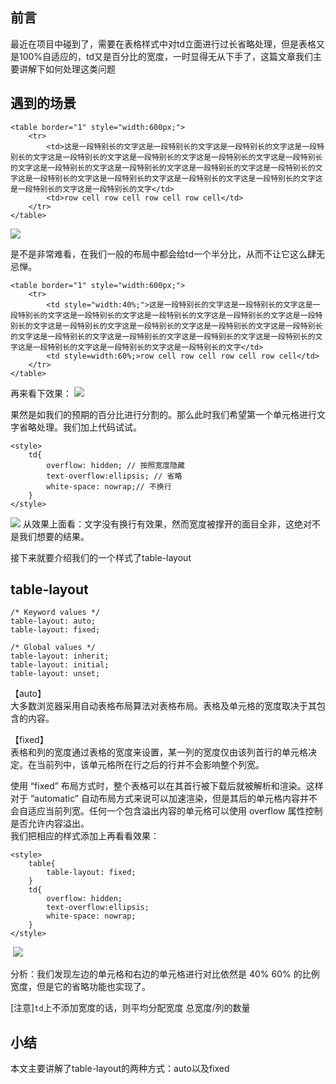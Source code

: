 ## 前言
最近在项目中碰到了，需要在表格样式中对td立面进行过长省略处理，但是表格又是100%自适应的，td又是百分比的宽度，一时显得无从下手了，这篇文章我们主要讲解下如何处理这类问题
﻿
## 遇到的场景

```
<table border="1" style="width:600px;">
    <tr>
        <td>这是一段特别长的文字这是一段特别长的文字这是一段特别长的文字这是一段特别长的文字这是一段特别长的文字这是一段特别长的文字这是一段特别长的文字这是一段特别长的文字这是一段特别长的文字这是一段特别长的文字这是一段特别长的文字这是一段特别长的文字这是一段特别长的文字这是一段特别长的文字这是一段特别长的文字这是一段特别长的文字这是一段特别长的文字这是一段特别长的文字</td>
        <td>row cell row cell row cell row cell</td>
    </tr>
</table>
```
![](https://www.showdoc.cc/server/api/common/visitfile/sign/6d500dd1f171b0c28e19f6808e029649?showdoc=.jpg)

是不是非常难看，在我们一般的布局中都会给td一个半分比，从而不让它这么肆无忌惮。

```
<table border="1" style="width:600px;">
    <tr>
        <td style="width:40%;">这是一段特别长的文字这是一段特别长的文字这是一段特别长的文字这是一段特别长的文字这是一段特别长的文字这是一段特别长的文字这是一段特别长的文字这是一段特别长的文字这是一段特别长的文字这是一段特别长的文字这是一段特别长的文字这是一段特别长的文字这是一段特别长的文字这是一段特别长的文字这是一段特别长的文字这是一段特别长的文字这是一段特别长的文字这是一段特别长的文字</td>
        <td style=width:60%;>row cell row cell row cell row cell</td>
    </tr>
</table>
```

再来看下效果：
![](https://www.showdoc.cc/server/api/common/visitfile/sign/66c6028b5ff8e7ad0af2e6e7c7a6cc36?showdoc=.jpg)

果然是如我们的预期的百分比进行分割的。那么此时我们希望第一个单元格进行文字省略处理。我们加上代码试试。
```
<style>
    td{
        overflow: hidden; // 按照宽度隐藏
        text-overflow:ellipsis; // 省略
        white-space: nowrap;// 不换行
    }
</style>
```
![](https://www.showdoc.cc/server/api/common/visitfile/sign/d65ee576ef6c42345a5cd735207e8913?showdoc=.jpg)
从效果上面看：文字没有换行有效果，然而宽度被撑开的面目全非，这绝对不是我们想要的结果。

接下来就要介绍我们的一个样式了table-layout
﻿
## table-layout
```
/* Keyword values */
table-layout: auto;
table-layout: fixed;
﻿
/* Global values */
table-layout: inherit;
table-layout: initial;
table-layout: unset;
```
【auto】  
大多数浏览器采用自动表格布局算法对表格布局。表格及单元格的宽度取决于其包含的内容。

【fixed】  
表格和列的宽度通过表格的宽度来设置，某一列的宽度仅由该列首行的单元格决定。在当前列中，该单元格所在行之后的行并不会影响整个列宽。

使用 “fixed” 布局方式时，整个表格可以在其首行被下载后就被解析和渲染。这样对于 “automatic” 自动布局方式来说可以加速渲染，但是其后的单元格内容并不会自适应当前列宽。任何一个包含溢出内容的单元格可以使用 overflow  属性控制是否允许内容溢出。  
﻿
我们把相应的样式添加上再看看效果：  
```
<style>
    table{
        table-layout: fixed;
    }
    td{
        overflow: hidden;
        text-overflow:ellipsis;
        white-space: nowrap;
    }
</style>
```
﻿
![](https://i.loli.net/2019/05/24/5ce7eeebcaf7878137.png)

分析：我们发现左边的单元格和右边的单元格进行对比依然是 40% 60% 的比例宽度，但是它的省略功能也实现了。

[注意]`td`上不添加宽度的话，则平均分配宽度 总宽度/列的数量

## 小结
本文主要讲解了table-layout的两种方式：auto以及fixed
﻿